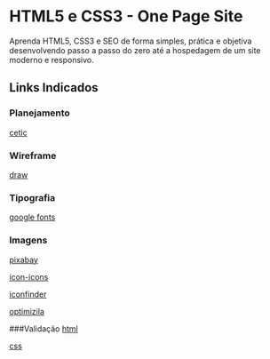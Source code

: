 # HTML5 e CSS3 - One Page Site
Aprenda HTML5, CSS3 e SEO de forma simples, prática e objetiva desenvolvendo passo a passo do zero até a hospedagem de um site moderno e responsivo.

## Links Indicados
### Planejamento
[cetic](https://www.cetic.br/)

### Wireframe
[draw](https://app.diagrams.net/)

### Tipografia
[google fonts](https://fonts.google.com/)

### Imagens
[pixabay](https://pixabay.com/pt/)

[icon-icons](https://icon-icons.com/pt/)

[iconfinder](https://www.iconfinder.com/)

[optimizila](https://imagecompressor.com/pt/)

###Validação
[html](https://validator.w3.org/)

[css](https://)

